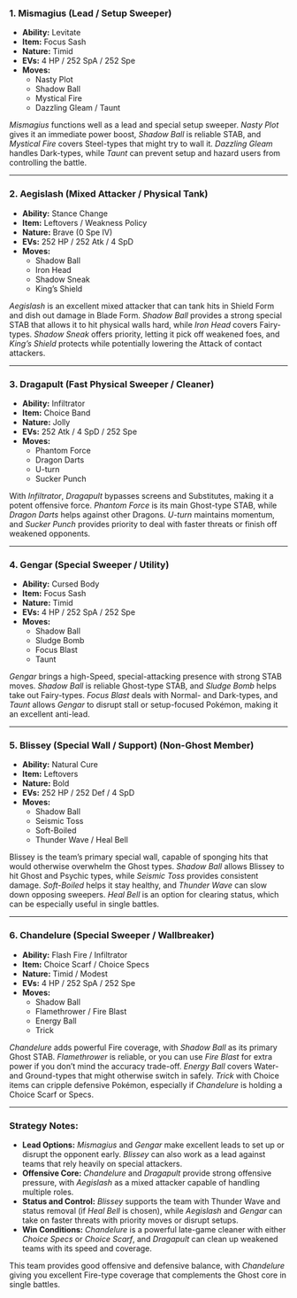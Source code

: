### 1. **Mismagius** (Lead / Setup Sweeper)

- **Ability:** Levitate
- **Item:** Focus Sash
- **Nature:** Timid
- **EVs:** 4 HP / 252 SpA / 252 Spe
- **Moves:**
    - Nasty Plot
    - Shadow Ball
    - Mystical Fire
    - Dazzling Gleam / Taunt

_Mismagius_ functions well as a lead and special setup sweeper. _Nasty Plot_ gives it an immediate power boost, _Shadow Ball_ is reliable STAB, and _Mystical Fire_ covers Steel-types that might try to wall it. _Dazzling Gleam_ handles Dark-types, while _Taunt_ can prevent setup and hazard users from controlling the battle.

---

### 2. **Aegislash** (Mixed Attacker / Physical Tank)

- **Ability:** Stance Change
- **Item:** Leftovers / Weakness Policy
- **Nature:** Brave (0 Spe IV)
- **EVs:** 252 HP / 252 Atk / 4 SpD
- **Moves:**
    - Shadow Ball
    - Iron Head
    - Shadow Sneak
    - King’s Shield

_Aegislash_ is an excellent mixed attacker that can tank hits in Shield Form and dish out damage in Blade Form. _Shadow Ball_ provides a strong special STAB that allows it to hit physical walls hard, while _Iron Head_ covers Fairy-types. _Shadow Sneak_ offers priority, letting it pick off weakened foes, and _King’s Shield_ protects while potentially lowering the Attack of contact attackers.

---

### 3. **Dragapult** (Fast Physical Sweeper / Cleaner)

- **Ability:** Infiltrator
- **Item:** Choice Band
- **Nature:** Jolly
- **EVs:** 252 Atk / 4 SpD / 252 Spe
- **Moves:**
    - Phantom Force
    - Dragon Darts
    - U-turn
    - Sucker Punch

With _Infiltrator_, _Dragapult_ bypasses screens and Substitutes, making it a potent offensive force. _Phantom Force_ is its main Ghost-type STAB, while _Dragon Darts_ helps against other Dragons. _U-turn_ maintains momentum, and _Sucker Punch_ provides priority to deal with faster threats or finish off weakened opponents.

---

### 4. **Gengar** (Special Sweeper / Utility)

- **Ability:** Cursed Body
- **Item:** Focus Sash
- **Nature:** Timid
- **EVs:** 4 HP / 252 SpA / 252 Spe
- **Moves:**
    - Shadow Ball
    - Sludge Bomb
    - Focus Blast
    - Taunt

_Gengar_ brings a high-Speed, special-attacking presence with strong STAB moves. _Shadow Ball_ is reliable Ghost-type STAB, and _Sludge Bomb_ helps take out Fairy-types. _Focus Blast_ deals with Normal- and Dark-types, and _Taunt_ allows _Gengar_ to disrupt stall or setup-focused Pokémon, making it an excellent anti-lead.

---

### 5. **Blissey** (Special Wall / Support) **(Non-Ghost Member)**

- **Ability:** Natural Cure
- **Item:** Leftovers
- **Nature:** Bold
- **EVs:** 252 HP / 252 Def / 4 SpD
- **Moves:**
    - Shadow Ball
    - Seismic Toss
    - Soft-Boiled
    - Thunder Wave / Heal Bell

Blissey is the team’s primary special wall, capable of sponging hits that would otherwise overwhelm the Ghost types. _Shadow Ball_ allows Blissey to hit Ghost and Psychic types, while _Seismic Toss_ provides consistent damage. _Soft-Boiled_ helps it stay healthy, and _Thunder Wave_ can slow down opposing sweepers. _Heal Bell_ is an option for clearing status, which can be especially useful in single battles.

---

### 6. **Chandelure** (Special Sweeper / Wallbreaker)

- **Ability:** Flash Fire / Infiltrator
- **Item:** Choice Scarf / Choice Specs
- **Nature:** Timid / Modest
- **EVs:** 4 HP / 252 SpA / 252 Spe
- **Moves:**
    - Shadow Ball
    - Flamethrower / Fire Blast
    - Energy Ball
    - Trick

_Chandelure_ adds powerful Fire coverage, with _Shadow Ball_ as its primary Ghost STAB. _Flamethrower_ is reliable, or you can use _Fire Blast_ for extra power if you don’t mind the accuracy trade-off. _Energy Ball_ covers Water- and Ground-types that might otherwise switch in safely. _Trick_ with Choice items can cripple defensive Pokémon, especially if _Chandelure_ is holding a Choice Scarf or Specs.

---

### Strategy Notes:

- **Lead Options:** _Mismagius_ and _Gengar_ make excellent leads to set up or disrupt the opponent early. _Blissey_ can also work as a lead against teams that rely heavily on special attackers.
- **Offensive Core:** _Chandelure_ and _Dragapult_ provide strong offensive pressure, with _Aegislash_ as a mixed attacker capable of handling multiple roles.
- **Status and Control:** _Blissey_ supports the team with Thunder Wave and status removal (if _Heal Bell_ is chosen), while _Aegislash_ and _Gengar_ can take on faster threats with priority moves or disrupt setups.
- **Win Conditions:** _Chandelure_ is a powerful late-game cleaner with either _Choice Specs_ or _Choice Scarf_, and _Dragapult_ can clean up weakened teams with its speed and coverage.

This team provides good offensive and defensive balance, with _Chandelure_ giving you excellent Fire-type coverage that complements the Ghost core in single battles.
